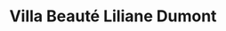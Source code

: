 ---
title: "Villa Beauté Liliane Dumont"
url: /sainte-julie/villa-beaute-liliane-dumont/
shop: Kosmetik
---